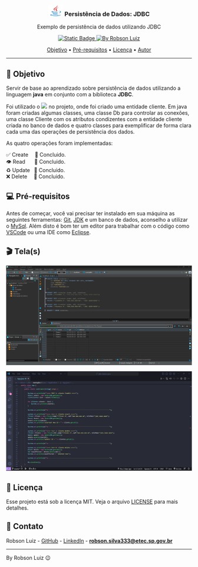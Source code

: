 <h3 align="center">
         <img alt="logo java" height="30" width="40" src="https://raw.githubusercontent.com/devicons/devicon/master/icons/java/java-original.svg"> Persistência de Dados: JDBC 
 
</h3>

<p align="center">Exemplo de persistência de dados utilizando JDBC</p>

<p align="center">
  <a href="https://www.linkedin.com/in/robson-lsilva/">
      <img alt="Static Badge" src="https://img.shields.io/badge/build-Robson%20Luiz-0e76a8?logo=linkedin&logoColor=white&label=By&labelColor=0e76a8">

  </a>
  <a href="https://github.com/RobsonLSilva/jdbc-basico-java/blob/master/LICENSE.md">
      <img alt="By Robson Luiz" src="https://img.shields.io/github/license/RobsonLSilva/jdbc-basico-java.svg?colorB=ff0000">
  </a> 
  
</p>

<p align="center">
 <a href="#Objetivo">Objetivo</a> •
 <a href="#Pré-requisitos">Pré-requisitos</a> •
 <a href="#Licença">Licença</a> • 
 <a href="#Contato">Autor</a>
</p>

<hr>

## :dart: Objetivo
<p>
Servir de base ao aprendizado sobre persistência de dados utilizando a linguagem <strong>java</strong> em conjunto com a biblioteca <strong>JDBC</strong>.
</p>
<p>
Foi utilizado o <a href="https://www.mysql.com/"><img src="https://img.shields.io/static/v1?label=Banco de dados&message=Mysql&color=white&style=plastic&logo=mysql&logoColor=white"/></a> no projeto, onde foi criado uma entidade cliente. Em java foram criadas algumas classes, uma classe Db para controlar as conexões, uma classe Cliente com os atributos condizentes com a entidade cliente criada no banco de dados e quatro classes para exemplificar de forma clara cada uma das operações de persistência dos dados.
</p>
<p>
As quatro operações foram implementadas:
<li style="list-style-type: none;">✅  Create  &emsp;🚀 Concluido.</li>
<li style="list-style-type: none;">👁️  Read    &emsp;&ensp;🚀 Concluido.</li>
<li style="list-style-type: none;">♻️  Update  &ensp;🚀 Concluido.</li>
<li style="list-style-type: none;">❌  Delete  &emsp;🚀 Concluido.</li>
</p>


## :computer: Pré-requisitos

Antes de começar, você vai precisar ter instalado em sua máquina as seguintes ferramentas:
[Git](https://git-scm.com), [JDK](https://www.oracle.com/java/technologies/downloads/) e um banco de dados, aconselho a utilizar o [MySql](https://www.mysql.com/). 
Além disto é bom ter um editor para trabalhar com o código como [VSCode](https://code.visualstudio.com/) ou uma IDE como [Eclipse](https://www.eclipse.org/downloads/).

## :clapper: Tela(s) <a name="-telas"/></a>

![Tela](https://github.com/RobsonLSilva/jdbc-basico-java/blob/master/assets/tabela_clientes.png)

![Tela](https://github.com/RobsonLSilva/jdbc-basico-java/blob/master/assets/teste_crud.png)

## :memo: Licença <a name="-licenca"/></a>

Esse projeto está sob a licença MIT. Veja o arquivo [LICENSE](LICENSE.md) para mais detalhes.

## :email: Contato

Robson Luiz - [GitHub](https://github.com/RobsonLSilva) - [LinkedIn](https://www.linkedin.com/in/robson-lsilva/) - **robson.silva333@etec.sp.gov.br**

---

By Robson Luiz :wink: